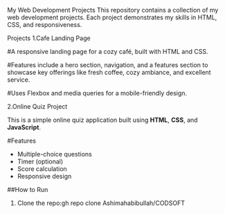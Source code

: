 My Web Development Projects
This repository contains a collection of my web development projects. Each project demonstrates my skills in HTML, CSS, and responsiveness.

Projects
1.Cafe Landing Page

#A responsive landing page for a cozy café, built with HTML and CSS.

#Features include a hero section, navigation, and a features section to showcase key offerings like fresh coffee, cozy ambiance, and excellent service.

#Uses Flexbox and media queries for a mobile-friendly design.

2.Online Quiz Project

This is a simple online quiz application built using **HTML**, **CSS**, and **JavaScript**.

#Features
- Multiple-choice questions  
- Timer (optional)  
- Score calculation  
- Responsive design  

##How to Run
1. Clone the repo:gh repo clone Ashimahabibullah/CODSOFT

